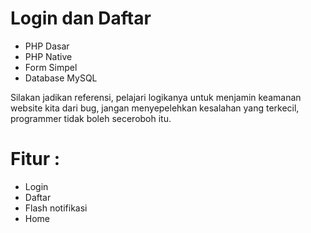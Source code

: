 # Login dan Daftar

- PHP Dasar
- PHP Native
- Form Simpel
- Database MySQL

Silakan jadikan referensi, pelajari logikanya untuk menjamin keamanan website kita dari bug, jangan menyepelehkan kesalahan yang terkecil, programmer tidak boleh seceroboh itu.

# Fitur :

- Login
- Daftar
- Flash notifikasi
- Home
